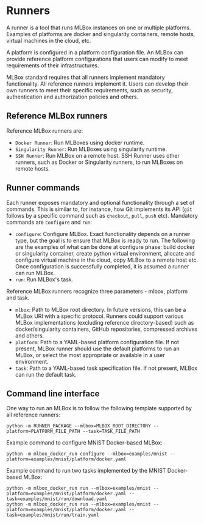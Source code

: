 # Runners
A runner is a tool that runs MLBox instances on one or multiple platforms. Examples of platforms are docker and
singularity containers, remote hosts, virtual machines in the cloud, etc.

A platform is configured in a platform configuration file. An MLBox can provide reference platform configurations that
users can modify to meet requirements of their infrastructures.

MLBox standard requires that all runners implement mandatory functionality. All reference runners implement it. Users
can develop their own runners to meet their specific requirements, such as security, authentication and authorization 
policies and others.   


## Reference MLBox runners
Reference MLBox runners are:  
- `Docker Runner`: Run MLBoxes using docker runtime.  
- `Singularity Runner`: Run MLBoxes using singularity runtime.  
- `SSH Runner`: Run MLBox on a remote host. SSH Runner uses other runners, such as Docker or Singularity runners, to
  run MLBoxes on remote hosts.  


## Runner commands
Each runner exposes mandatory and optional functionality through a set of commands. This is similar to, for instance,
how Git implements its API (`git` follows by a specific command such as `checkout`, `pull`, `push` etc). Mandatory
commands are `configure` and `run`:  
- `configure`: Configure MLBox. Exact functionality depends on a runner type, but the goal is to ensure that MLBox is
  ready to run. The following are the examples of what can be done at configure phase: build docker or singularity
  container, create python virtual environment, allocate and configure virtual machine in the cloud, copy MLBox to a
  remote host etc. Once configuration is successfully completed, it is assumed a runner can run MLBox.  
- `run`: Run MLBox's task.  

Reference MLBox runners recognize three parameters - mlbox, platform and task.  
- `mlbox`: Path to MLBox root directory. In future versions, this can be a MLBox URI with a specific protocol. Runners
  could support various MLBox implementations (excluding reference directory-based) such as docker/singularity 
  containers, GitHub repositories, compressed archives and others.  
- `platform`: Path to a YAML-based platform configuration file. If not present, MLBox runner should use the
  default platforms to run an MLBox, or select the most appropriate or available in a user environment.  
- `task`: Path to a YAML-based task specification file. If not present, MLBox can run the default task.  


## Command line interface
One way to run an MLBox is to follow the following template supported by all reference runners:
```
python -m RUNNER_PACKAGE --mlbox=MLBOX_ROOT_DIRECTORY --platform=PLATFORM_FILE_PATH --task=TASK_FILE_PATH
```

Example command to configure MNIST Docker-based MLBox:
```
python -m mlbox_docker_run configure --mlbox=examples/mnist --platform=examples/mnist/platform/docker.yaml
```

Example command to run two tasks implemented by the MNIST Docker-based MLBox:
```
python -m mlbox_docker_run run --mlbox=examples/mnist --platform=examples/mnist/platform/docker.yaml --task=examples/mnist/run/download.yaml
python -m mlbox_docker_run run --mlbox=examples/mnist --platform=examples/mnist/platform/docker.yaml --task=examples/mnist/run/train.yaml
```
